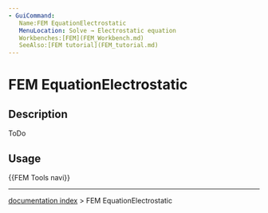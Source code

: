 ```yaml
---
- GuiCommand:
   Name:FEM EquationElectrostatic
   MenuLocation: Solve → Electrostatic equation
   Workbenches:[FEM](FEM_Workbench.md)
   SeeAlso:[FEM tutorial](FEM_tutorial.md)
---
```


# FEM EquationElectrostatic

## Description

ToDo

## Usage




 {{FEM Tools navi}}

---
[documentation index](../README.md) > FEM EquationElectrostatic

